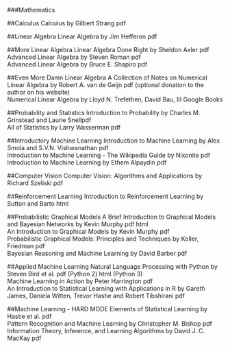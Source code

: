 ###Mathematics
 
##Calculus
Calculus by Gilbert Strang pdf

##Linear Algebra
Linear Algebra by Jim Hefferon pdf

##More Linear Algebra
Linear Algebra Done Right by Sheldon Axler pdf  
Advanced Linear Algebra by Steven Roman pdf  
Advanced Linear Algebra by Bruce E. Shapiro pdf  

##Even More Damn Linear Algebra
A Collection of Notes on Numerical Linear Algebra by Robert A. van de Geijn pdf (optional donation to the author on his website)  
Numerical Linear Algebra by Lloyd N. Trefethen, David Bau, III Google Books  

##Probability and Statistics
Introduction to Probability by Charles M. Grinstead and Laurie Snellpdf  
All of Statistics by Larry Wasserman pdf  

##Introductory Machine Learning
Introduction to Machine Learning by Alex Smola and S.V.N. Vishwanathan pdf  
Introduction to Machine Learning - The Wikipedia Guide by Nixonite pdf  
Introduction to Machine Learning by Ethem Alpaydin pdf  

##Computer Vision
Computer Vision: Algorithms and Applications by Richard Szeliski pdf  

##Reinforcement Learning
Introduction to Reinforcement Learning by Sutton and Barto html  

##Probabilistic Graphical Models
A Brief Introduction to Graphical Models and Bayesian Networks by Kevin Murphy pdf html  
An Introduction to Graphical Models by Kevin Murphy pdf  
Probabilistic Graphical Models: Principles and Techniques by Koller, Friedman pdf  
Bayesian Reasoning and Machine Learning by David Barber pdf  

##Applied Machine Learning
Natural Language Processing with Python by Steven Bird et al. pdf (Python 2) html (Python 3)  
Machine Learning in Action by Peter Harrington pdf  
An Introduction to Statistical Learning with Applications in R by Gareth James, Daniela Witten, Trevor Hastie and Robert Tibshirani pdf  

##Machine Learning - HARD MODE
Elements of Statistical Learning by Hastie et al. pdf  
Pattern Recognition and Machine Learning by Christopher M. Bishop pdf  
Information Theory, Inference, and Learning Algorithms by David J. C. MacKay pdf  
